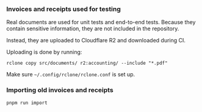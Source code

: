 ### Invoices and receipts used for testing

Real documents are used for unit tests and end-to-end tests. Because they
contain sensitive information, they are not included in the repository.

Instead, they are uploaded to Cloudflare R2 and downloaded during CI.

Uploading is done by running:

```
rclone copy src/documents/ r2:accounting/ --include "*.pdf"
```

Make sure `~/.config/rclone/rclone.conf` is set up.

### Importing old invoices and receipts

```
pnpm run import
```
